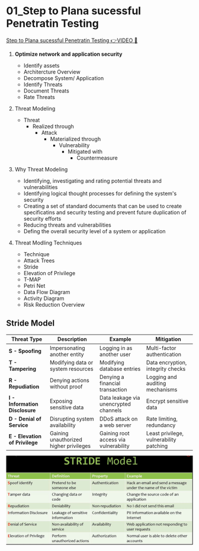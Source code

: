 # 01_Step to Plana sucessful Penetratin Testing

[Step to Plana sucessful Penetratin Testing 👉VIDEO &#128279;](https://codered.eccouncil.org/courseVideo/Kali-for-Penetration-Testers?lessonId=61daf3c8-98e5-43c9-904f-2f54800da920&finalAssessment=false)

1. **Optimize network and application security**

   - Identify assets
   - Architercture Overview
   - Decompose System/ Application
   - Identify Threats
   - Document Threats
   - Rate Threats

2. Threat Modeling

   - Threat
     - Realized through
       - Attack
         - Materialized through
           - Vulnerability
             - Mitigated with
               - Countermeasure

3. Why Threat Modeling

   - Identifying, investigating and rating potential threats and vulnerabilities
   - Identifying logical thought processes for defining the system's security
   - Creating a set of standard documents that can be used to create specificatins and security testing and prevent future duplication of security efforts
   - Reducing threats and vulnerabilities
   - Defing the overall security level of a system or application

4. Threat Modling Techniques
   - Technique
   - Attack Trees
   - Stride
   - Elevation of Privilege
   - T-MAP
   - Petri Net
   - Data Flow Diagram
   - Activity Diagram
   - Risk Reduction Overview

## Stride Model

| Threat Type                    | Description                            | Example                               | Mitigation                              |
| ------------------------------ | -------------------------------------- | ------------------------------------- | --------------------------------------- |
| **S - Spoofing**               | Impersonating another entity           | Logging in as another user            | Multi-factor authentication             |
| **T - Tampering**              | Modifying data or system resources     | Modifying database entries            | Data encryption, integrity checks       |
| **R - Repudiation**            | Denying actions without proof          | Denying a financial transaction       | Logging and auditing mechanisms         |
| **I - Information Disclosure** | Exposing sensitive data                | Data leakage via unencrypted channels | Encrypt sensitive data                  |
| **D - Denial of Service**      | Disrupting system availability         | DDoS attack on a web server           | Rate limiting, redundancy               |
| **E - Elevation of Privilege** | Gaining unauthorized higher privileges | Gaining root access via vulnerability | Least privilege, vulnerability patching |

![](img/Stride_Model.png)
